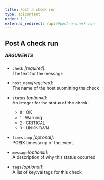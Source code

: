 ```yaml
---
title: Post a check run
type: apicontent
order: 7.1
external_redirect: /api/#post-a-check-run
---
```


## Post A check run

##### ARGUMENTS

* `check` *[required]*:  
    The text for the message

* `host_name`*[required]*:  
    The name of the host submitting the check

* `status` *[optional]*:   
    An integer for the status of the check:
    * 0 : OK
    * 1 : Warning
    * 2 : CRITICAL
    * 3 : UNKNOWN
  

* `timestamp` *[optional]*:  
    POSIX timestamp of the event.

* `message`*[optional]*:  
    A description of why this status occurred  

* `tags` *[optional]*:  
    A list of key:val tags for this check